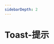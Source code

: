 ```yaml
---
sidebarDepth: 2
---
```

# Toast-提示

&nbsp;
<ClientOnly>
    <toast-demo></toast-demo>
    <toast-attributes></toast-attributes>
</ClientOnly>